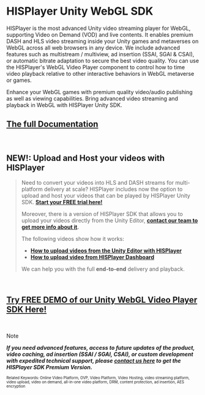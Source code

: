 # HISPlayer Unity WebGL SDK

HISPlayer is the most advanced Unity video streaming player for WebGL, supporting Video on Demand (VOD) and live contents. It enables premium DASH and HLS video streaming inside your Unity games and metaverses on WebGL across all web browsers in any device. We include advanced features such as multistream / multiview, ad insertion (SSAI, SGAI & CSAI), or automatic bitrate adaptation to secure the best video quality. You can use the HISPlayer's WebGL Video Player component to control how to time video playback relative to other interactive behaviors in WebGL metaverse or games.

Enhance your WebGL games with premium quality video/audio publishing as well as viewing capabilities. Bring advanced video streaming and playback in WebGL with HISPlayer Unity SDK. 


## [The full Documentation](https://hisplayer.github.io/UnityWebGL-SDK)

<br>

## NEW!: Upload and Host your videos with HISPlayer
> Need to convert your videos into HLS and DASH streams for multi-platform delivery at scale? HISPlayer includes now the option to upload and host your videos that can be played by HISPlayer Unity SDK. **[Start your FREE trial here!](https://dashboard.hisplayer.com/signup)**
> 
> Moreover, there is a version of HISPlayer SDK that allows you to upload your videos directly from the Unity Editor, **[contact our team to get more info about it](https://hisplayer.com/contact-unity3d-video-upload-hosting/).**
> 
>The following videos show how it works:
> * **[How to upload videos from the Unity Editor with HISPlayer](https://www.youtube.com/watch?v=POzM5U31tzc)**
> * **[How to upload video from HISPlayer Dashboard](https://www.youtube.com/watch?v=awfN0zz-8zQ)**
>
> We can help you with the full **end-to-end** delivery and playback.

<br>

## [Try FREE DEMO of our Unity WebGL Video Player SDK Here!](https://github.com/HISPlayer/Unity_Video_Player/releases/tag/v3.4.1)

<br>

> [!NOTE]
> ***If you need advanced features, access to future updates of the product, video caching, ad insertion (SSAI / SGAI, CSAI), or custom development with expedited technical support, please [contact us here](https://hisplayer.com/contact-hisplayer-unity-sdk-premium/) to get the HISPlayer SDK Premium Version.***


<sub><sup>Related Keywords:
Online Video Platform, OVP, Video Platform, Video Hosting, video streaming platform, video upload, video on demand, all-in-one video platform, DRM, content protection, ad insertion, AES encryption</sub><sup> 
